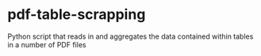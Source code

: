 # pdf-table-scrapping
Python script that reads in and aggregates the data contained within tables in a number of PDF files
